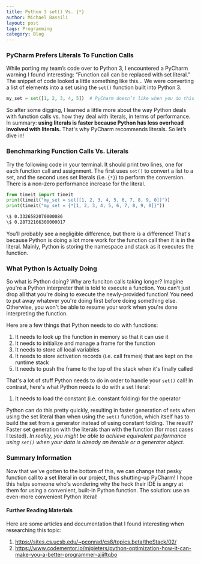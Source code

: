 ```yaml
---
title: Python 3 set() Vs. {*}
author: Michael Bassili
layout: post
tags: Programming
category: Blog
---
```


### PyCharm Prefers Literals To Function Calls 

While porting my team’s code over to Python 3, I encountered a PyCharm warning I found interesting: “Function call can be replaced with set literal.” The snippet of code looked a little something like this... We were converting a list of elements into a set using the `set()` function built into Python 3. 

```python
my_set = set([1, 2, 3, 4, 5])  # PyCharm doesn’t like when you do this
```

So after some digging, I learned a little more about the way Python deals with function calls vs. how they deal with literals, in terms of performance. In summary: **using literals is faster because Python has less overhead involved with literals.** That's why PyCharm recommends literals. So let’s dive in!

### Benchmarking Function Calls Vs. Literals

Try the following code in your terminal. It should print two lines, one for each function call and assignment. The first uses `set()` to convert a list to a set, and the second uses set literals (i.e. `{*}`) to perform the conversion. There is a non-zero performance increase for the literal.

```python
from timeit import timeit
print(timeit("my_set = set([1, 2, 3, 4, 5, 6, 7, 8, 9, 0])"))
print(timeit("my_set = {*[1, 2, 3, 4, 5, 6, 7, 8, 9, 0]}"))
```

```bash
\$ 0.3326582070000086
\$ 0.28732166300000017 
```

You’ll probably see a negligible difference, but there *is* a difference! That's because Python is doing a lot more work for the function call then it is in the literal. Mainly, Python is storing the namespace and stack as it executes the function.

### What Python Is Actually Doing

So what is Python doing? Why are funciton calls taking longer? Imagine you're a Python interpreter that is told to execute a function. You can't just drop all that you're doing to execute the newly-provided function! You need to put away whatever you're doing first before doing something else. Otherwise, you won't be able to resume your work when you're done interpreting the function.

Here are a few things that Python needs to do with functions:

1. It needs to look up the function in memory so that it can use it
2. It needs to initialize and manage a frame for the function
3. It needs to store all local variables
4. It needs to store activation records (i.e. call frames) that are kept on the runtime stack
5. It needs to push the frame to the top of the stack when it's finally called

That's a lot of stuff Python needs to do in order to handle your `set()` call! In contrast, here's what Python needs to do with a set literal:

1. It needs to load the constant (i.e. constant folding) for the operator

Python can do this pretty quickly, resulting in faster generation of sets when using the set literal than when using the `set()` function, which itself has to build the set from a generator instead of using constant folding. The result? Faster set generation with the literals than with the function (for most cases I tested). _In reality, you might be able to achieve equivalent performance using `set()` when your data is already an iterable or a generator object._

### Summary Information

Now that we've gotten to the bottom of this, we can change that pesky function call to a set literal in our project, thus shutting-up PyCharm! I hope this helps someone who's wondering why the heck their IDE is angry at them for using a convenient, built-in Python function. The solution: use an even-more convenient Python literal!

#### Further Reading Materials

Here are some articles and documentation that I found interesting when researching this topic:

1. https://sites.cs.ucsb.edu/~pconrad/cs8/topics.beta/theStack/02/
2. https://www.codementor.io/mjpieters/python-optimization-how-it-can-make-you-a-better-programmer-ajiiftqbo

